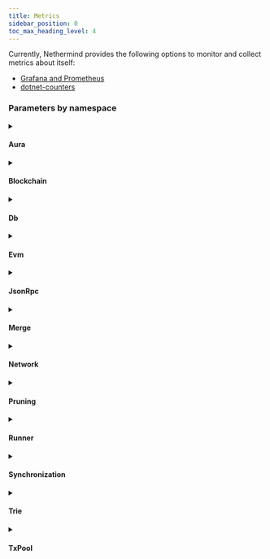 ```yaml
---
title: Metrics
sidebar_position: 0
toc_max_heading_level: 4
---
```


Currently, Nethermind provides the following options to monitor and collect metrics about itself:

- [Grafana and Prometheus](grafana-and-prometheus.md)
- [dotnet-counters](dotnet-counters.md)

### Parameters by namespace

<!--[start autogen]-->

<details>
<summary className="nd-details-heading">

#### Aura

</summary>

- **`nethermind_au_ra_step`**

  Current AuRa step

- **`nethermind_commit_hash_transaction`**

  RANDAO number of commit hash transactions

- **`nethermind_emit_initiate_change`**

  POSDAO number of emit init change transactions

- **`nethermind_reported_benign_misbehaviour`**

  Number of reported benign misbehaviour validators

- **`nethermind_reported_malicious_misbehaviour`**

  Number of reported malicious misbehaviour validators

- **`nethermind_reveal_number`**

  RANDAO number of reveal number transactions

- **`nethermind_sealed_transactions`**

  Number of sealed transactions generated by engine

- **`nethermind_validators_count`**

  Number of current AuRa validators

</details>

<details>
<summary className="nd-details-heading">

#### Blockchain

</summary>

- **`nethermind_best_known_block_number`**

  The estimated highest block available.

- **`nethermind_blockchain_height`**

  The current height of the canonical chain.

- **`nethermind_blocks`**

  Total number of blocks processed

- **`nethermind_blocks_sealed`**

  Total number of sealed blocks

- **`nethermind_failed_block_seals`**

  Total number of failed block seals

- **`nethermind_gas_limit`**

  Gas Limit for processed blocks

- **`nethermind_gas_used`**

  Gas Used in processed blocks

- **`nethermind_last_difficulty`**

  Difficulty of the last block

- **`nethermind_mgas`**

  Total MGas processed

- **`nethermind_mgas_per_sec`**

  MGas processed per second

- **`nethermind_processing_queue_size`**

  Number of blocks awaiting for processing.

- **`nethermind_recovery_queue_size`**

  Number of blocks awaiting for recovery of public keys from signatures.

- **`nethermind_reorganizations`**

  Total number of chain reorganizations

- **`nethermind_total_difficulty`**

  Total difficulty on the chain

- **`nethermind_transactions`**

  Total number of transactions processed

</details>

<details>
<summary className="nd-details-heading">

#### Db

</summary>

- **`nethermind_code_db_cache`**

  Number of Code DB cache reads.

- **`nethermind_db_block_cache_size`**

  Database block cache size per database

- **`nethermind_db_compaction_stats`**

  Metrics extracted from RocksDB Compaction Stats

- **`nethermind_db_index_filter_size`**

  Database index and filter size per database

- **`nethermind_db_memtable_size`**

  Database memtable per database

- **`nethermind_db_reads`**

  Database reads per database

- **`nethermind_db_size`**

  Database size per database

- **`nethermind_db_stats`**

  Metrics extracted from RocksDB Compaction Stats and DB Statistics

- **`nethermind_db_writes`**

  Database writes per database

- **`nethermind_state_db_pruning`**

  Indicator if StadeDb is being pruned.

- **`nethermind_state_reader_reads`**

  Number of State Reader reads.

- **`nethermind_state_tree_cache`**

  Number of State Trie cache hits.

- **`nethermind_state_tree_reads`**

  Number of State Trie reads.

- **`nethermind_state_tree_writes`**

  Number of Blocks Trie writes.

- **`nethermind_storage_reader_reads`**

  Number of storage reader reads.

- **`nethermind_storage_tree_cache`**

  Number of storage trie cache hits.

- **`nethermind_storage_tree_reads`**

  Number of storage trie reads.

- **`nethermind_storage_tree_writes`**

  Number of storage trie writes.

- **`nethermind_thread_local_code_db_cache`**

  Number of Code DB cache reads on thread.

- **`nethermind_thread_local_state_tree_reads`**

  Number of State Trie reads on thread.

- **`nethermind_thread_local_storage_tree_reads`**

  Number of storage trie reads on thread.

</details>

<details>
<summary className="nd-details-heading">

#### Evm

</summary>

- **`nethermind_blockhash_opcode`**

  Number of BLOCKHASH opcodes executed.

- **`nethermind_bn254_add_precompile`**

  Number of BN254_ADD precompile calls.

- **`nethermind_bn254_mul_precompile`**

  Number of BN254_MUL precompile calls.

- **`nethermind_bn254_pairing_precompile`**

  Number of BN254_PAIRING precompile calls.

- **`nethermind_calls`**

  Number of calls to other contracts.

- **`nethermind_contracts_analysed`**

  Number of contracts' code analysed for jump destinations.

- **`nethermind_creates`**

  Number of contract create calls.

- **`nethermind_ec_recover_precompile`**

  Number of EC_RECOVERY precompile calls.

- **`nethermind_empty_calls`**

  Number of calls made to addresses without code.

- **`nethermind_evm_exceptions`**

  Number of EVM exceptions thrown by contracts.

- **`nethermind_exp_opcode`**

  Number of EXP opcodes executed.

- **`nethermind_m_copy_opcode`**

  Number of MCOPY opcodes executed.

- **`nethermind_mod_exp_precompile`**

  Number of MODEXP precompile calls.

- **`nethermind_point_evaluation_precompile`**

  Number of Point Evaluation precompile calls.

- **`nethermind_ripemd160_precompile`**

  Number of RIPEMD160 precompile calls.

- **`nethermind_secp256r1_precompile`**

  Number of Secp256r1 precompile calls.

- **`nethermind_self_destructs`**

  Number of SELFDESTRUCT calls.

- **`nethermind_sha256_precompile`**

  Number of SHA256 precompile calls.

- **`nethermind_sload_opcode`**

  Number of SLOAD opcodes executed.

- **`nethermind_sstore_opcode`**

  Number of SSTORE opcodes executed.

- **`nethermind_thread_local_calls`**

  Number of calls to other contracts on thread.

- **`nethermind_thread_local_contracts_analysed`**

  Number of contracts' code analysed for jump destinations on thread.

- **`nethermind_thread_local_creates`**

  Number of contract create calls on thread.

- **`nethermind_thread_local_empty_calls`**

  Number of calls made to addresses without code on thread.

- **`nethermind_thread_local_s_load_opcode`**

  Number of SLOAD opcodes executed on thread.

- **`nethermind_thread_local_s_store_opcode`**

  Number of SSTORE opcodes executed on thread.

- **`nethermind_tload_opcode`**

  Number of TLOAD opcodes executed.

- **`nethermind_tstore_opcode`**

  Number of TSTORE opcodes executed.

</details>

<details>
<summary className="nd-details-heading">

#### JsonRpc

</summary>

- **`nethermind_json_rpc_bytes_received`**

  Number of JSON RPC bytes received.

- **`nethermind_json_rpc_bytes_sent`**

  Number of JSON RPC bytes sent.

- **`nethermind_json_rpc_errors`**

  Number of JSON RPC requests processed with errors.

- **`nethermind_json_rpc_invalid_requests`**

  Number of JSON RPC requests that were invalid.

- **`nethermind_json_rpc_request_deserialization_failures`**

  Number of JSON RPC requests that failed JSON deserialization.

- **`nethermind_json_rpc_requests`**

  Total number of JSON RPC requests received by the node.

- **`nethermind_json_rpc_successes`**

  Number of JSON RPC requests processed successfully.

</details>

<details>
<summary className="nd-details-heading">

#### Merge

</summary>

- **`nethermind_forkchoice_upded_execution_time`**

  ForkchoiceUpded request execution time

- **`nethermind_get_payload_requests`**

  Number of GetPayload Requests

- **`nethermind_new_payload_execution_time`**

  NewPayload request execution time

- **`nethermind_number_of_transactions_in_get_payload`**

  Number of Transactions included in the Last GetPayload Request

</details>

<details>
<summary className="nd-details-heading">

#### Network

</summary>

- **`nethermind_handshakes`**

  Number of devp2p handshakes

- **`nethermind_handshake_timeouts`**

  Number of devp2p handshake timeouts

- **`nethermind_incoming_connections`**

  Number of incoming connection.

- **`nethermind_incoming_p2_p_message_bytes`**

  Bytes of incoming p2p packets.

- **`nethermind_incoming_p2_p_messages`**

  Number of incoming p2p packets.

- **`nethermind_local_disconnects_total`**

  Number of local disconnects

- **`nethermind_outgoing_connections`**

  Number of outgoing connection.

- **`nethermind_outgoing_p2_p_message_bytes`**

  Bytes of outgoing p2p packets.

- **`nethermind_outgoing_p2_p_messages`**

  Number of outgoing p2p packets.

- **`nethermind_peer_limit`**

  The maximum number of peers this node allows to connect.

- **`nethermind_remote_disconnects_total`**

  Number of remote disconnects

</details>

<details>
<summary className="nd-details-heading">

#### Pruning

</summary>

- **`nethermind_cached_nodes_count`**

  Nodes that are currently kept in cache (either persisted or not)

- **`nethermind_committed_nodes_count`**

  Nodes that have been committed since the session start. These nodes may have been pruned, persisted or replaced.

- **`nethermind_deep_pruned_persisted_nodes_count`**

  Nodes that have been removed from the cache during deep pruning because they have been persisted before.

- **`nethermind_deep_pruning_time`**

  Time taken by the last deep pruning.

- **`nethermind_last_persisted_block_number`**

  Last persisted block number (snapshot).

- **`nethermind_loaded_from_cache_nodes_count`**

  Number of reads from the node cache.

- **`nethermind_loaded_from_db_nodes_count`**

  Number of DB reads.

- **`nethermind_loaded_from_rlp_cache_nodes_count`**

  Number of reads from the RLP cache.

- **`nethermind_memory_used_by_cache`**

  Estimated memory used by cache.

- **`nethermind_persisted_node_count`**

  Nodes that have been persisted since the session start.

- **`nethermind_pruned_persisted_nodes_count`**

  Nodes that have been removed from the cache during pruning because they have been persisted before.

- **`nethermind_pruned_transient_nodes_count`**

  Nodes that have been removed from the cache during pruning because they were no longer needed.

- **`nethermind_pruning_time`**

  Time taken by the last pruning.

- **`nethermind_removed_node_count`**

  Nodes that was removed via live pruning.

- **`nethermind_replaced_nodes_count`**

  Number of nodes that have been exactly the same as other nodes in the cache when committing.

- **`nethermind_snapshot_persistence_time`**

  Time taken by the last snapshot persistence.

</details>

<details>
<summary className="nd-details-heading">

#### Runner

</summary>

- **`nethermind_version`**

  Version number

</details>

<details>
<summary className="nd-details-heading">

#### Synchronization

</summary>

- **`nethermind_sync_peers`**

  Number of sync peers.

</details>

<details>
<summary className="nd-details-heading">

#### Trie

</summary>

- **`nethermind_tree_node_hash_calculations`**

  Number of trie node hash calculations.

- **`nethermind_tree_node_rlp_decodings`**

  Number of trie node RLP decodings.

- **`nethermind_tree_node_rlp_encodings`**

  Number of trie node RLP encodings.

</details>

<details>
<summary className="nd-details-heading">

#### TxPool

</summary>

- **`nethermind_blobs_in_block`**

  Number of blobs in the block.

- **`nethermind_blob_transaction_count`**

  Number of blob transactions in pool.

- **`nethermind_blob_transactions_in_block`**

  Number of blob transactions in the block.

- **`nethermind_dark_pool_ratio_level1`**

  Ratio of transactions in the block absent in hashCache.

- **`nethermind_dark_pool_ratio_level2`**

  Ratio of transactions in the block absent in pending transactions.

- **`nethermind_eip1559_transactions_ratio`**

  Ratio of 1559-type transactions in the block.

- **`nethermind_pending1559_transactions_added`**

  Number of pending 1559-type transactions added to transaction pool.

- **`nethermind_pending_blob_transactions_added`**

  Number of pending blob-type transactions added to transaction pool.

- **`nethermind_pending_transactions_added`**

  Number of pending transactions added to transaction pool.

- **`nethermind_pending_transactions_balance_below_value`**

  Number of pending transactions received that were ignored because balance is less than txn value.

- **`nethermind_pending_transactions_conflicting_tx_type`**

  Number of transactions rejected because of already pending tx of other type (allowed blob txs or others, not both at once).

- **`nethermind_pending_transactions_discarded`**

  Number of pending transactions received that were ignored.

- **`nethermind_pending_transactions_evicted`**

  Number of pending transactions evicted from transaction pool.

- **`nethermind_pending_transactions_gas_limit_too_high`**

  Number of pending transactions received that were ignored because the gas limit was to high for the block.

- **`nethermind_pending_transactions_hashes_received`**

  Number of hashes of pending transactions received from peers.

- **`nethermind_pending_transactions_hashes_sent`**

  Number of hashes of pending transactions broadcasted to peers.

- **`nethermind_pending_transactions_known`**

  Number of already known pending transactions.

- **`nethermind_pending_transactions_low_nonce`**

  Number of transactions with already used nonce.

- **`nethermind_pending_transactions_malformed`**

  Number of malformed transactions.

- **`nethermind_pending_transactions_nonce_gap`**

  Number of pending transactions received that were ignored because of not having preceding nonce of this sender in TxPool.

- **`nethermind_pending_transactions_nonce_too_far_in_future`**

  Number of transactions with nonce too far in future.

- **`nethermind_pending_transactions_not_supported_tx_type`**

  Number of pending transactions received that were ignored because of not supported transaction type.

- **`nethermind_pending_transactions_passed_filters_but_cannot_compete_on_fees`**

  Number of pending transactions received that were ignored after passing early rejections as balance is too low to compete with lowest effective fee in transaction pool.

- **`nethermind_pending_transactions_passed_filters_but_cannot_replace`**

  Number of pending transactions received that were trying to replace tx with the same sender and nonce and failed.

- **`nethermind_pending_transactions_received`**

  Number of pending transactions received from peers.

- **`nethermind_pending_transactions_sent`**

  Number of pending transactions broadcasted to peers.

- **`nethermind_pending_transactions_too_low_balance`**

  Number of pending transactions received that were ignored because balance too low for fee to be higher than the lowest fee in transaction pool.

- **`nethermind_pending_transactions_too_low_fee`**

  Number of pending transactions received that were ignored because of fee lower than the lowest fee in transaction pool.

- **`nethermind_pending_transactions_too_low_priority_fee`**

  Number of pending transactions received that were ignored because of priority fee lower than minimal requirement.

- **`nethermind_pending_transactions_unresolvable_sender`**

  Number of pending transactions received that were ignored because the sender couldn't be resolved.

- **`nethermind_pending_transactions_with_expensive_filtering`**

  Number of pending transactions that reached filters which are resource expensive

- **`nethermind_pending_transactions_zero_balance`**

  Number of pending transactions received that were ignored because balance is zero and cannot pay gas.

- **`nethermind_transaction_count`**

  Number of transactions in pool.

</details>

<!--[end autogen]-->

